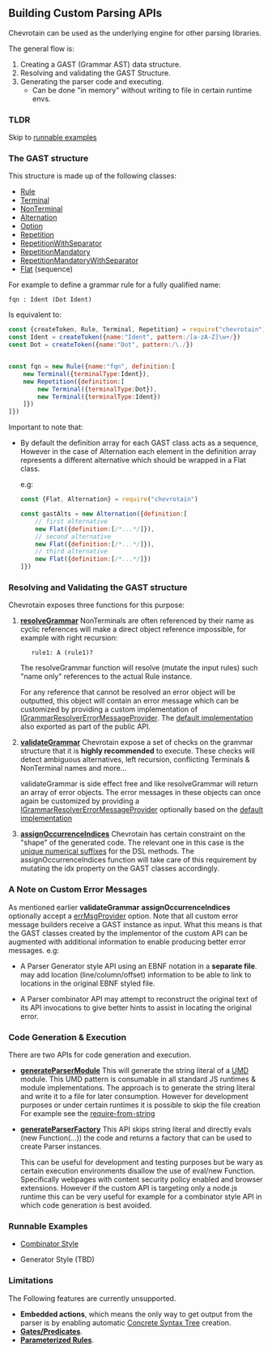 ## Building Custom Parsing APIs

Chevrotain can be used as the underlying engine for other parsing libraries.

The general flow is:
1. Creating a GAST (Grammar AST) data structure.
1. Resolving and validating the GAST Structure.
1. Generating the parser code and executing.
   - Can be done "in memory" without writing to file in certain runtime envs.

### TLDR

Skip to [runnable examples](https://github.com/SAP/chevrotain/tree/master/examples/custom_apis/)


### The GAST structure

This structure is made up of the following classes:

 - [Rule](https://sap.github.io/chevrotain/documentation/3_1_0/classes/rule.html)
 - [Terminal](https://sap.github.io/chevrotain/documentation/3_1_0/classes/terminal.html)
 - [NonTerminal](https://sap.github.io/chevrotain/documentation/3_1_0/classes/nonterminal.html)
 - [Alternation](https://sap.github.io/chevrotain/documentation/3_1_0/classes/alternation.html)
 - [Option](https://sap.github.io/chevrotain/documentation/3_1_0/classes/option.html)
 - [Repetition](https://sap.github.io/chevrotain/documentation/3_1_0/classes/repetition.html)
 - [RepetitionWithSeparator](https://sap.github.io/chevrotain/documentation/3_1_0/classes/repetitionwithseparator.html)
 - [RepetitionMandatory](https://sap.github.io/chevrotain/documentation/3_1_0/classes/repetitionmandatory.html)
 - [RepetitionMandatoryWithSeparator](https://sap.github.io/chevrotain/documentation/3_1_0/classes/repetitionmandatorywithseparator.html)
 - [Flat](https://sap.github.io/chevrotain/documentation/3_1_0/classes/flat.html) (sequence)

For example to define a grammar rule for a fully qualified name:

```antlr
fqn : Ident (Dot Ident)
```

Is equivalent to:

```javascript
const {createToken, Rule, Terminal, Repetition} = require("chevrotain")
const Ident = createToken({name:"Ident", pattern:/[a-zA-Z]\w+/})
const Dot = createToken({name:"Dot", pattern:/\./})


const fqn = new Rule({name:"fqn", definition:[
    new Terminal({terminalType:Ident}),
    new Repetition({definition:[
        new Terminal({terminalType:Dot}),
        new Terminal({terminalType:Ident})
    ]})
]})
```

Important to note that:

- By default the definition array for each GAST class acts as a sequence,
  However in the case of Alternation each element in the definition array represents a different
  alternative which should be wrapped in a Flat class.

  e.g:

  ```javascript
  const {Flat, Alternation} = require("chevrotain")

  const gastAlts = new Alternation({definition:[
      // first alternative
      new Flat({definition:[/*...*/]}),
      // second alternative
      new Flat({definition:[/*...*/]}),
      // third alternative
      new Flat({definition:[/*...*/]})
  ]})
  ```


### Resolving and Validating the GAST structure

Chevrotain exposes three functions for this purpose:

1. [**resolveGrammar**](https://sap.github.io/chevrotain/documentation/3_1_0/globals.html#resolvegrammar)
   NonTerminals are often referenced by their name as cyclic references will make
   a direct object reference impossible, for example with right recursion:
   ```antlr
      rule1: A (rule1)?
   ```
   The resolveGrammar function will resolve (mutate the input rules) such "name only" references
   to the actual Rule instance.

   For any reference that cannot be resolved an error object will be outputted,
   this object will contain an error message which can be customized by providing
   a custom implementation of [IGrammarResolverErrorMessageProvider](https://sap.github.io/chevrotain/documentation/3_1_0/interfaces/igrammarresolvererrormessageprovider.html).
   The [default implementation](https://sap.github.io/chevrotain/documentation/3_1_0/globals.html#defaultgrammarresolvererrorprovider) also exported as part of the public API.


1. [**validateGrammar**](https://sap.github.io/chevrotain/documentation/3_1_0/globals.html#validategrammar)
   Chevrotain expose a set of checks on the grammar structure that it is **highly recommended** to execute.
   These checks will detect ambiguous alternatives, left recursion, conflicting Terminals & NonTerminal names and more...

   validateGrammar is side effect free and like resolveGrammar will return an array of error objects.
   The error messages in these objects can once again be customized by providing a [IGrammarResolverErrorMessageProvider](https://sap.github.io/chevrotain/documentation/3_1_0/interfaces/igrammarvalidatorerrormessageprovider.html)
   optionally based on the [default implementation](https://sap.github.io/chevrotain/documentation/3_1_0/globals.html#defaultgrammarvalidatorerrorprovider)

1. [**assignOccurrenceIndices**](https://sap.github.io/chevrotain/documentation/3_1_0/globals.html#assignoccurrenceindices)
   Chevrotain has certain constraint on the "shape" of the generated code. The relevant one in this case is the [unique numerical suffixes](https://sap.github.io/chevrotain/website/FAQ.html#NUMERICAL_SUFFIXES) for the DSL methods.
   The assignOccurrenceIndices function will take care of this requirement by mutating the idx property on the GAST classes accordingly.


### A Note on Custom Error Messages

As mentioned earlier **validateGrammar** **assignOccurrenceIndices** optionally accept
a [errMsgProvider](https://sap.github.io/chevrotain/documentation/3_1_0/globals.html#validategrammar) option.
Note that all custom error message builders receive a GAST instance as input. What this means is that
the GAST classes created by the implementor of the custom API can be augmented with additional information to enable
producing better error messages. e.g:

- A Parser Generator style API using an EBNF notation in a **separate file**.
  may add location (line/column/offset) information to be able to link to locations in the original EBNF styled file.

- A Parser combinator API may attempt to reconstruct the original text of its API invocations to give better hints
  to assist in locating the original error.


### Code Generation & Execution

There are two APIs for code generation and execution.

- [**generateParserModule**](https://sap.github.io/chevrotain/documentation/3_1_0/globals.html#generateparsermodule)
  This will generate the string literal of a [UMD](https://github.com/umdjs/umd) module.
  This UMD pattern is consumable in all standard JS runtimes & module implementations.
  The approach is to generate the string literal and write it to a file for later consumption.
  However for development purposes or under certain runtimes it is possible to skip the file creation
  For example see the [require-from-string](https://github.com/floatdrop/require-from-string)

- [**generateParserFactory**](https://sap.github.io/chevrotain/documentation/3_1_0/globals.html#generateparserfactory)
  This API skips string literal and directly evals (new Function(...)) the code and returns
  a factory that can be used to create Parser instances.

  This can be useful for development and testing purposes but be wary
  as certain execution environments disallow the use of eval/new Function.
  Specifically webpages with content security policy enabled and browser extensions.
  However if the custom API is targeting only a node.js runtime this can be very
  useful for example for a combinator style API in which code generation is best
  avoided.


### Runnable Examples

- [Combinator Style](https://github.com/SAP/chevrotain/tree/master/examples/custom_apis/combinator)

- Generator Style (TBD)


### Limitations

The Following features are currently unsupported.

- **Embedded actions**, which means the only way to get output from the parser is by enabling automatic [Concrete Syntax Tree](https://sap.github.io/chevrotain/website/Deep_Dive/concrete_syntax_tree.html) creation.
- [**Gates/Predicates**](https://github.com/SAP/chevrotain/blob/master/examples/parser/predicate_lookahead/predicate_lookahead.js).
- [**Parameterized Rules**](https://github.com/SAP/chevrotain/blob/master/examples/parser/parametrized_rules/parametrized.js).
